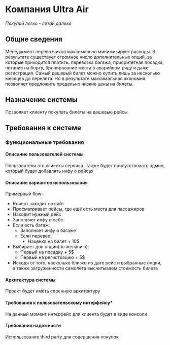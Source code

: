 # Компания Ultra Air
*Покупай легко - летай далеко*

## Общие сведения
Менеджмент перевозчиков максимально минимизирует расходы. 
В результате существует огромное число дополнительных опций,
за которые приходится платить: перевозка багажа, приоритетная посадка,
питание на борту, бронирование места в аварийном ряду и даже регистрация.
Самый дешевый билет можно купить лишь за несколько месяцев до перелета.
Но в результате максимальная экономия позволяет предложить предельно низкие цены на билеты.

## Назначение системы
Позволяет клиенту покупать билеты на дешевые рейсы

## Требования к системе
### Функциональные требования
#### Описание пользователей системы
Пользователи это клиенты сервиса. Также будет присутствовать админ, который будет добавлять инфу о рейсах
#### Описание вариантов использования
Примерный flow:
* Клиент заходит на сайт
* Просматривает рейсы, где ещё есть места для пассажиров
* Находит нужный рейс
* Заполняет инфу о себе
* Если есть багаж:
    * Заполняет инфу о багаже
    * Если перевес:
        * Наценка на билет + 10$
* Выбирает доп опции(по желанию):
    * Первый на посадку + 5$
    * Первый на регистрацию + 5$
* Исходя от того, насколько близко по дате рейс и выбранные опции, а также загруженности самолета высчитываем стоимость билета
#### Архитектура системы
Проект будет иметь слоенную архитектуру
#### Требования к пользовательскому интерфейсу*
На данный момент интерфейс для клиента будет в виде консоли
#### Требования надежности
Использование third party для совершения покупок
